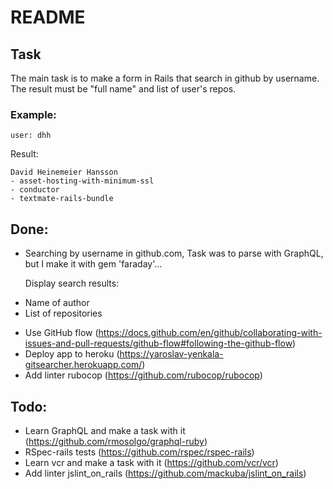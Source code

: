 # README

## Task

The main task is to make a form in Rails that search in github by username.
The result must be "full name" and list of user's repos.

### Example:

    user: dhh

Result:

    David Heinemeier Hansson
    - asset-hosting-with-minimum-ssl
    - conductor
    - textmate-rails-bundle

## Done:

- Searching by username in github.com, Task was to parse with GraphQL, but I make it with gem 'faraday'...

  Display search results:

* Name of author
* List of repositories

- Use GitHub flow (https://docs.github.com/en/github/collaborating-with-issues-and-pull-requests/github-flow#following-the-github-flow)
- Deploy app to heroku (https://yaroslav-yenkala-gitsearcher.herokuapp.com/)
- Add linter rubocop (https://github.com/rubocop/rubocop)

## Todo:

- Learn GraphQL and make a task with it (https://github.com/rmosolgo/graphql-ruby)
- RSpec-rails tests (https://github.com/rspec/rspec-rails)
- Learn vcr and make a task with it (https://github.com/vcr/vcr)
- Add linter jslint_on_rails (https://github.com/mackuba/jslint_on_rails)
